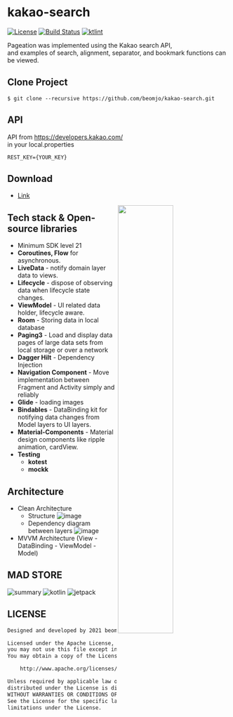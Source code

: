 <h1 align="start">kakao-search</h1>

<p align="start">
  <a href="https://opensource.org/licenses/Apache-2.0"><img alt="License" src="https://img.shields.io/badge/License-Apache%202.0-blue.svg"/></a>
  <a href="https://github.com/beomjo/kakao-search/actions/workflows/android.yml"><img alt="Build Status" src="https://github.com/beomjo/kakao-search/actions/workflows/android.yml/badge.svg"/></a>
  <a href="https://ktlint.github.io/"><img alt="ktlint" src="https://img.shields.io/badge/code%20style-%E2%9D%A4-FF4081.svg"/></a>
</p>


<p align="start">
   Pageation was implemented using the Kakao search API, </br>
  and examples of search, alignment, separator, and bookmark functions can be viewed.
</p>


## Clone Project
```
$ git clone --recursive https://github.com/beomjo/kakao-search.git
```

## API
API from https://developers.kakao.com/  
in your local.properties

```
REST_KEY={YOUR_KEY}
```  

## Download
- [Link](https://github.com/beomjo/kakao-search/releases)

<img src="https://user-images.githubusercontent.com/39984656/133936547-9751f4d6-e336-438b-b5ee-2238b36edc58.gif" align="right" width="50%"/>    

## Tech stack & Open-source libraries
- Minimum SDK level 21
- **Coroutines, Flow** for asynchronous.
- **LiveData** - notify domain layer data to views.
- **Lifecycle** - dispose of observing data when lifecycle state changes.
- **ViewModel** - UI related data holder, lifecycle aware.
- **Room** - Storing data in local database
- **Paging3** - Load and display data pages of large data sets from local storage or over a network
- **Dagger Hilt** - Dependency Injection
- **Navigation Component** - Move implementation between Fragment and Activity simply and reliably
- **Glide** - loading images
- **Bindables** - DataBinding kit for notifying data changes from Model layers to UI layers.
- **Material-Components** - Material design components like ripple animation, cardView.
- **Testing**
  - **kotest**
  - **mockk**


## Architecture
- Clean Architecture
    - Structure 
    ![image](https://user-images.githubusercontent.com/39984656/134216164-4018a2a8-ffcc-4150-b566-cf3fd8155def.png)
    - Dependency diagram between layers
    ![image](https://user-images.githubusercontent.com/39984656/134216107-72e31ff1-e265-486d-a512-4f8bd0dbbcaf.png)
- MVVM Architecture (View - DataBinding - ViewModel - Model)

## MAD STORE
![summary](https://user-images.githubusercontent.com/39984656/133936190-2808b53b-1fea-4729-bc44-55aebe845ea5.png)
![kotlin](https://user-images.githubusercontent.com/39984656/133936194-ce21ad52-70c9-4a61-be71-c62e748468e3.png)
![jetpack](https://user-images.githubusercontent.com/39984656/133936197-cbfefd7d-51bc-48d1-8cba-ac983b4fe44f.png)


## LICENSE
```xml
Designed and developed by 2021 beomjo

Licensed under the Apache License, Version 2.0 (the "License");
you may not use this file except in compliance with the License.
You may obtain a copy of the License at

    http://www.apache.org/licenses/LICENSE-2.0

Unless required by applicable law or agreed to in writing, software
distributed under the License is distributed on an "AS IS" BASIS,
WITHOUT WARRANTIES OR CONDITIONS OF ANY KIND, either express or implied.
See the License for the specific language governing permissions and
limitations under the License.
